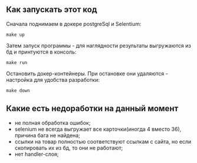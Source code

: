 ## Как запускать этот код
Сначала поднимаем в докере postgreSql и Selentium:
```
make up 
```

Затем запуск программы - для наглядности результаты выгружаются из бд и принтуются в консоль:

```
make run
```

Остановить докер-контейнеры. При остановке они удаляются - настройка для удобства разработки:
```
make down
```


## Какие есть недоработки на данный момент

- не полная обработка ошибок;
- selenium не всегда выгружает все карточки(иногда 4 вместо 36), причина бага не найдена;
- ссылки на товар полностью соответствуют ссылкам с сайта, но если скопировать их из бд, то они не работают;
- нет handler-слоя;
